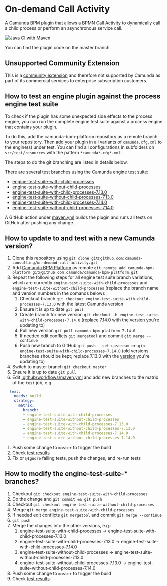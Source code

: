 # On-demand Call Activity
A Camunda BPM plugin that allows a BPMN Call Activity to dynamically call a child process or perform an asynchronous service call.

[![Java CI with Maven](https://github.com/camunda-consulting/on-demand-call-activity/workflows/Java%20CI%20with%20Maven/badge.svg)](https://github.com/camunda-consulting/on-demand-call-activity/actions)

You can find the plugin code on the master branch.

## Unsupported Community Extension

This is a [community extension](https://docs.camunda.org/manual/latest/introduction/extensions/)
and therefore not supported by Camunda as part of its commercial services
to enterprise subscription customers.

## How to test an engine plugin against the process engine test suite
To check if the plugin has some unexpected side effects to the process engine, you can run the complete engine test suite against a process engine that contains your plugin.

To do this, add the camunda-bpm-platform repository as a remote branch to your repository. Then add your plugin in all variants of `camunda.cfg.xml` to the engine(s) under test. You can find all configurations in subfolders on `src/test/resources` with the pattern `*camunda*.cfg*.xml`.

The steps to do the git branching are listed in details below.

There are several test branches using the Camunda engine test suite:
- [engine-test-suite-with-child-processes](https://github.com/camunda-consulting/on-demand-call-activity/tree/engine-test-suite-with-child-processes)
- [engine-test-suite-without-child-processes](https://github.com/camunda-consulting/on-demand-call-activity/tree/engine-test-suite-without-child-processes)
- [engine-test-suite-with-child-processes-7.13.0](https://github.com/camunda-consulting/on-demand-call-activity/tree/engine-test-suite-with-child-processes-7.13.0)
- [engine-test-suite-without-child-processes-7.13.0](https://github.com/camunda-consulting/on-demand-call-activity/tree/engine-test-suite-without-child-processes-7.13.0)
- [engine-test-suite-with-child-processes-7.14.0](https://github.com/camunda-consulting/on-demand-call-activity/tree/engine-test-suite-with-child-processes-7.14.0)
- [engine-test-suite-without-child-processes-7.14.0](https://github.com/camunda-consulting/on-demand-call-activity/tree/engine-test-suite-without-child-processes-7.14.0)

A GitHub action under [maven.yml](https://github.com/camunda-consulting/on-demand-call-activity/edit/master/.github/workflows/maven.yml) builds the plugin and runs all tests on GitHub after pushing any change.

## How to update to and test with a new Camunda version?
1. Clone this repository using `git clone git@github.com:camunda-consulting/on-demand-call-activity.git`
1. Add [Camunda BPM Platform](https://github.com/camunda/camunda-bpm-platform/) as remote `git remote add camunda-bpm-platform git@github.com:camunda/camunda-bpm-platform.git`
1. Repeat the following steps for all engine test suite branch variations, which are currently `engine-test-suite-with-child-processes` and `engine-test-suite-without-child-processes` (replace the branch name and version numbers in the comands below):
    1. Checkout branch `git checkout engine-test-suite-with-child-processes-7.13.0` with the latest Camunda version
    1. Ensure it is up to date `git pull`
    1. Create branch for new version `git checkout -b engine-test-suite-with-child-processes-7.14.0` (replace 7.14.0 with the [version](https://github.com/camunda/camunda-bpm-platform/tags) you're updating to)
    1. Pull new version `git pull camunda-bpm-platform 7.14.0`
    1. If needed edit conflicts `git mergetool` and commit `git merge --continue`
    1. Push new branch to GitHub `git push --set-upstream origin engine-test-suite-with-child-processes-7.14.0` (old versions branches should be kept; replace 7.13.0 with the [version](https://github.com/camunda/camunda-bpm-platform/tags) you're updating to)
1. Switch to master branch `git checkout master`
1. Ensure it is up to date `git pull`
1. Edit [.github/workflows/maven.yml](https://github.com/camunda-consulting/on-demand-call-activity/edit/master/.github/workflows/maven.yml) and add new branches to the matrix of the `test` job, e.g.
```yaml
  test:
    needs: build
    strategy:
      matrix:
        branch:
        - engine-test-suite-with-child-processes
        - engine-test-suite-without-child-processes
        - engine-test-suite-with-child-processes-7.13.0
        - engine-test-suite-without-child-processes-7.13.0
        - engine-test-suite-with-child-processes-7.14.0
        - engine-test-suite-without-child-processes-7.14.0
 ```
1. Push some change to `master` to trigger the build
1. Check [test results](https://github.com/camunda-consulting/on-demand-call-activity/actions)
1. Fix or `@Ignore` failing tests, push the changes, and re-run tests


## How to modify the engine-test-suite-* branches?
1. Checkout `git checkout engine-test-suite-with-child-processes`
1. Do the change and `git commit && git push`
1. Checkout `git checkout engine-test-suite-without-child-processes`
1. Merge `git merge engine-test-suite-with-child-processes`
1. If needed edit conflicts `git mergetool` and commit `git merge --continue`
1. `git push`
1. Merge the changes into the other versions, e.g.:
    1. engine-test-suite-with-child-processes -> engine-test-suite-with-child-processes-7.13.0
    1. engine-test-suite-with-child-processes-7.13.0 -> engine-test-suite-with-child-processes-7.14.0
    1. engine-test-suite-without-child-processes -> engine-test-suite-without-child-processes-7.13.0
    1. engine-test-suite-without-child-processes-7.13.0 -> engine-test-suite-without-child-processes-7.14.0
1. Push some change to `master` to trigger the build
1. Check [test results](https://github.com/camunda-consulting/on-demand-call-activity/actions)
